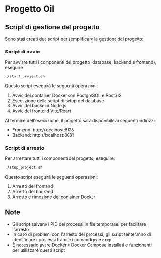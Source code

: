 # Progetto Oil

## Script di gestione del progetto

Sono stati creati due script per semplificare la gestione del progetto:

### Script di avvio

Per avviare tutti i componenti del progetto (database, backend e frontend), eseguire:

```bash
./start_project.sh
```

Questo script eseguirà le seguenti operazioni:
1. Avvio del container Docker con PostgreSQL e PostGIS
2. Esecuzione dello script di setup del database
3. Avvio del backend Node.js
4. Avvio del frontend Vite/React

Al termine dell'esecuzione, il progetto sarà disponibile ai seguenti indirizzi:
- Frontend: http://localhost:5173
- Backend: http://localhost:8081

### Script di arresto

Per arrestare tutti i componenti del progetto, eseguire:

```bash
./stop_project.sh
```

Questo script eseguirà le seguenti operazioni:
1. Arresto del frontend
2. Arresto del backend
3. Arresto e rimozione dei container Docker

## Note

- Gli script salvano i PID dei processi in file temporanei per facilitare l'arresto
- In caso di problemi con l'arresto dei processi, gli script tenteranno di identificare i processi tramite i comandi `ps` e `grep`
- È necessario avere Docker e Docker Compose installati e funzionanti per utilizzare questi script